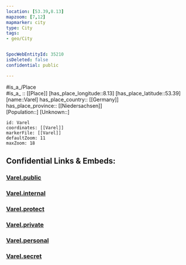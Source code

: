 ```yaml
---
location: [53.39,8.13] 
mapzoom: [7,12] 
mapmarker: city 
type: City
tags:
- geo/City


SpocWebEntityId: 35210
isDeleted: false
confidential: public

---
```

#is_a_/Place  
#is_a_ :: [[Place]] 
[has_place_longitude::8.13] 
[has_place_latitude::53.39] 
[name::Varel] 
has_place_country:: [[Germany]]  
has_place_province:: [[Niedersachsen]]  
[Population::] 
[Unknown::] 


```leaflet
id: Varel
coordinates: [[Varel]] 
markerFile: [[Varel]] 
defaultZoom: 11 
maxZoom: 18
```


## Confidential Links & Embeds: 

### [Varel.public](/_public/\Earth\Continent\Europe\Europe~Central\Germany\Germany~West\Niedersachsen\counties~Niedersachsen\FrieslandVarel.public.md) 

### [Varel.internal](/_internal/\Earth\Continent\Europe\Europe~Central\Germany\Germany~West\Niedersachsen\counties~Niedersachsen\FrieslandVarel.internal.md) 

### [Varel.protect](/_protect/\Earth\Continent\Europe\Europe~Central\Germany\Germany~West\Niedersachsen\counties~Niedersachsen\FrieslandVarel.protect.md) 

### [Varel.private](/_private/\Earth\Continent\Europe\Europe~Central\Germany\Germany~West\Niedersachsen\counties~Niedersachsen\FrieslandVarel.private.md) 

### [Varel.personal](/_personal/\Earth\Continent\Europe\Europe~Central\Germany\Germany~West\Niedersachsen\counties~Niedersachsen\FrieslandVarel.personal.md) 

### [Varel.secret](/_secret/\Earth\Continent\Europe\Europe~Central\Germany\Germany~West\Niedersachsen\counties~Niedersachsen\FrieslandVarel.secret.md)

